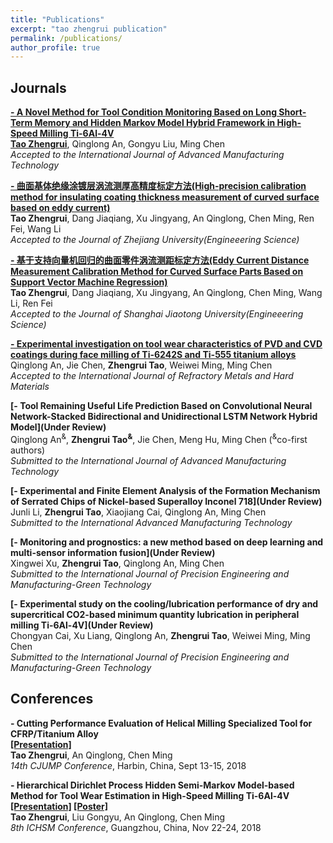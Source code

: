 ```yaml
---
title: "Publications"
excerpt: "tao zhengrui publication"
permalink: /publications/
author_profile: true
---
```

## Journals
<b>[- A Novel Method for Tool Condition Monitoring Based on Long Short-Term Memory and Hidden Markov Model Hybrid Framework in High-Speed Milling Ti-6Al-4V](http://zhengruitao.github.io/publications/AMT)</b> <br> 
<u><b>Tao Zhengrui</b></u>, Qinglong An, Gongyu Liu, Ming Chen <br> 
<i>Accepted to the International Journal of Advanced Manufacturing Technology</i> 

<b>[- 曲面基体绝缘涂镀层涡流测厚高精度标定方法(High-precision calibration method for insulating coating thickness measurement of curved surface based on eddy current)](http://zhengruitao.github.io/publications/thickness_measurement)</b> <br> 
<b>Tao Zhengrui</b>, Dang Jiaqiang, Xu Jingyang, An Qinglong, Chen Ming, Ren Fei, Wang Li <br> 
<i>Accepted to the Journal of Zhejiang University(Engineeering Science)</i>

<b>[- 基于支持向量机回归的曲面零件涡流测距标定方法(Eddy Current Distance Measurement Calibration Method for Curved Surface Parts Based on Support Vector Machine Regression)](http://zhengruitao.github.io/publications/distance_measurement)</b> <br> 
<b>Tao Zhengrui</b>, Dang Jiaqiang, Xu Jingyang, An Qinglong, Chen Ming, Wang Li, Ren Fei <br> 
<i>Accepted to the Journal of Shanghai Jiaotong University(Engineeering Science)</i>

<b>[- Experimental investigation on tool wear characteristics of PVD and CVD coatings during face milling of Ti-6242S and Ti-555 titanium alloys](http://zhengruitao.github.io/publications/RMHM)</b> <br> 
Qinglong An, Jie Chen, <b>Zhengrui Tao</b>, Weiwei Ming, Ming Chen <br>
<i>Accepted to the International Journal of Refractory Metals and Hard Materials</i>

<b>[- Tool Remaining Useful Life Prediction Based on Convolutional Neural Network-Stacked Bidirectional and Unidirectional LSTM Network Hybrid Model](Under Review)</b> <br> 
Qinglong An<sup>&</sup>, <b>Zhengrui Tao<sup>&</sup></b>, Jie Chen, Meng Hu, Ming Chen (<sup>&</sup>co-first authors) <br>
<i>Submitted to the International Journal of Advanced Manufacturing Technology</i>

<b>[- Experimental and Finite Element Analysis of the Formation Mechanism of Serrated Chips of Nickel-based Superalloy Inconel 718](Under Review)</b> <br>
Junli Li, <b>Zhengrui Tao</b>, Xiaojiang Cai, Qinglong An, Ming Chen <br>
<i>Submitted to the International Advanced Manufacturing Technology</i>

<b>[- Monitoring and prognostics: a new method based on deep learning and multi-sensor information fusion](Under Review)</b> <br>
Xingwei Xu, <b>Zhengrui Tao</b>, Qinglong An, Ming Chen <br>
<i>Submitted to the International Journal of Precision Engineering and Manufacturing-Green Technology</i>

<b>[- Experimental study on the cooling/lubrication performance of dry and supercritical CO2-based minimum quantity lubrication in peripheral milling Ti-6Al-4V](Under Review)</b> <br> 
Chongyan Cai, Xu Liang, Qinglong An, <b>Zhengrui Tao</b>, Weiwei Ming, Ming Chen <br>
<i>Submitted to the International Journal of Precision Engineering and Manufacturing-Green Technology</i>


## Conferences
<b>- Cutting Performance Evaluation of Helical Milling Specialized Tool for CFRP/Titanium Alloy</b><br>
<b>[[Presentation]](http://zhengruitao.github.io/files/CJUMP_Slide.pdf)</b><br> 
<b>Tao Zhengrui</b>, An Qinglong, Chen Ming <br>
<i>14th CJUMP Conference</i>, Harbin, China, Sept 13-15, 2018</i>

<b>- Hierarchical Dirichlet Process Hidden Semi-Markov Model-based Method for Tool Wear Estimation in High-Speed Milling Ti-6Al-4V</b><br>
<b>[[Presentation]](http://zhengruitao.github.io/files/ICHSM_Slide.pdf) [[Poster]](http://zhengruitao.github.io/files/ICHSM_Poster.pdf)</b>
<br>
<b>Tao Zhengrui</b>, Liu Gongyu, An Qinglong, Chen Ming <br>
<i>8th ICHSM Conference</i>, Guangzhou, China, Nov 22-24, 2018</i>
